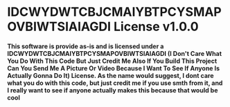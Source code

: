 # IDCWYDWTCBJCMAIYBTPCYSMAPOVBIWTSIAIAGDI License v1.0.0
#### This software is provide as-is and is licensed under a IDCWYDWTCBJCMAIYBTPCYSMAPOVBIWTSIAIAGDI (I Don't Care What You Do With This Code But Just Credit Me Also If You Build This Project Can You Send Me A Picture Or Video Because I Want To See If Anyone Is Actually Gonna Do It) License. As the name would suggest, I dont care what you do with this code, but just credit me if you use smth from it, and I really want to see if anyone actually makes this because that would be cool